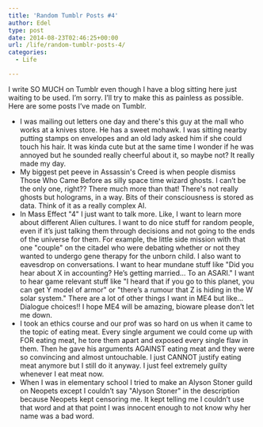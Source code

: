 ```yaml
---
title: 'Random Tumblr Posts #4'
author: Edel
type: post
date: 2014-08-23T02:46:25+00:00
url: /life/random-tumblr-posts-4/
categories:
  - Life

---
```

I write SO MUCH on Tumblr even though I have a blog sitting here just waiting to be used. I’m sorry. I’ll try to make this as painless as possible. Here are some posts I’ve made on Tumblr.

  * I was mailing out letters one day and there's this guy at the mall who works at a knives store. He has a sweet mohawk. I was sitting nearby putting stamps on envelopes and an old lady asked him if she could touch his hair. It was kinda cute but at the same time I wonder if he was annoyed but he sounded really cheerful about it, so maybe not? It really made my day.
  * My biggest pet peeve in Assassin's Creed is when people dismiss Those Who Came Before as silly space time wizard ghosts. I can’t be the only one, right?? There much more than that! There's not really ghosts but holograms, in a way. Bits of their consciousness is stored as data. Think of it as a really complex AI.
  * In Mass Effect "4" I just want to talk more. Like, I want to learn more about different Alien cultures. I want to do nice stuff for random people, even if it’s just talking them through decisions and not going to the ends of the universe for them. For example, the little side mission with that one "couple" on the citadel who were debating whether or not they wanted to undergo gene therapy for the unborn child. I also want to eavesdrop on conversations. I want to hear mundane stuff like "Did you hear about X in accounting? He’s getting married&#8230; To an ASARI." I want to hear game relevant stuff like "I heard that if you go to this planet, you can get Y model of armor" or "there’s a rumour that Z is hiding in the W solar system." There are a lot of other things I want in ME4 but like&#8230; Dialogue choices!! I hope ME4 will be amazing, bioware please don’t let me down.
  * I took an ethics course and our prof was so hard on us when it came to the topic of eating meat. Every single argument we could come up with FOR eating meat, he tore them apart and exposed every single flaw in them. Then he gave his arguments AGAINST eating meat and they were so convincing and almost untouchable. I just CANNOT justify eating meat anymore but I still do it anyway. I just feel extremely guilty whenever I eat meat now.
  * When I was in elementary school I tried to make an Alyson Stoner guild on Neopets except I couldn’t say "Alyson Stoner" in the description because Neopets kept censoring me. It kept telling me I couldn’t use that word and at that point I was innocent enough to not know why her name was a bad word.


